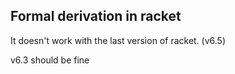 ## Formal derivation in racket

It doesn't work with the last version of racket. (v6.5)

v6.3 should be fine


